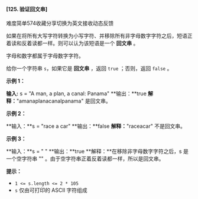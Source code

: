#### [125. 验证回文串]

难度简单574收藏分享切换为英文接收动态反馈

如果在将所有大写字符转换为小写字符、并移除所有非字母数字字符之后，短语正着读和反着读都一样。则可以认为该短语是一个 **回文串** 。

字母和数字都属于字母数字字符。

给你一个字符串 `s`，如果它是 **回文串** ，返回 `true` ；否则，返回 `false` 。

**示例 1：**

**输入:** s = "A man, a plan, a canal: Panama"
**输出：**true
**解释：**"amanaplanacanalpanama" 是回文串。

**示例 2：**

**输入：**s = "race a car"
**输出：**false
**解释：**"raceacar" 不是回文串。    

**示例 3：**

**输入：**s = " "
**输出：**true
**解释：**在移除非字母数字字符之后，s 是一个空字符串 "" 。由于空字符串正着反着读都一样，所以是回文串。

**提示：**

* `1 <= s.length <= 2 * 105`
* `s` 仅由可打印的 ASCII 字符组成
